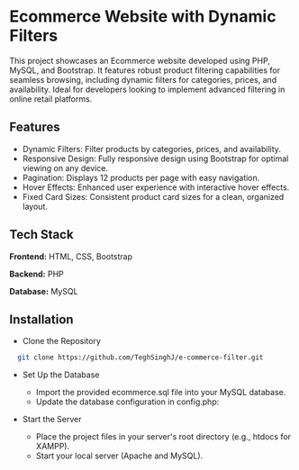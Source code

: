 
# Ecommerce Website with Dynamic Filters


This project showcases an Ecommerce website developed using PHP, MySQL, and Bootstrap. It features robust product filtering capabilities for seamless browsing, including dynamic filters for categories, prices, and availability. Ideal for developers looking to implement advanced filtering in online retail platforms.




## Features

- Dynamic Filters: Filter products by categories, prices, and availability.
- Responsive Design: Fully responsive design using Bootstrap for optimal viewing on any device.
- Pagination: Displays 12 products per page with easy navigation.
- Hover Effects: Enhanced user experience with interactive hover effects.
- Fixed Card Sizes: Consistent product card sizes for a clean, organized layout.



## Tech Stack

**Frontend:** HTML, CSS, Bootstrap

**Backend:** PHP

**Database:** MySQL

## Installation

- Clone the Repository

```bash
  git clone https://github.com/TeghSinghJ/e-commerce-filter.git

```
- Set Up the Database

    - Import the provided ecommerce.sql file into your MySQL database.
    - Update the database configuration in config.php:
        
-   Start the Server

    - Place the project files in your server's root directory (e.g., htdocs for XAMPP).
    - Start your local server (Apache and MySQL).
